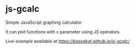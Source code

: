 # js-gcalc
Simple JavaScript graphing calculator

It can plot functions with x parameter using JS operators

*Live-example available at https://basedest.github.io/js-gcalc/*
